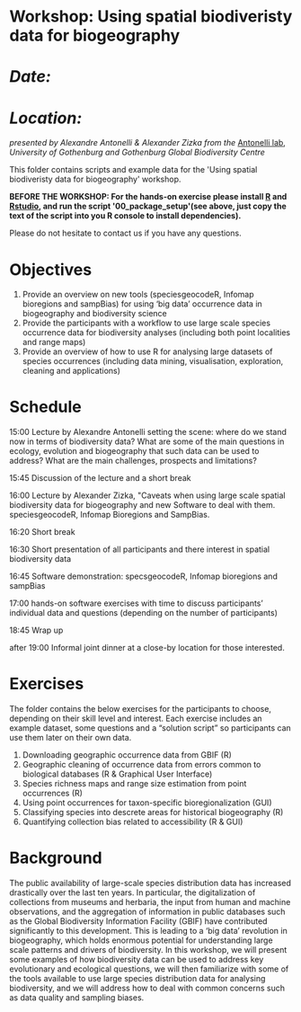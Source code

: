 # Workshop: Using spatial biodiveristy data for biogeography

# _Date:_
# 
# _Location:_

_presented by Alexandre Antonelli & Alexander Zizka from the_  [Antonelli lab](https://twitter.com/antonelli_lab), _University of Gothenburg and Gothenburg Global Biodiversity Centre_


This folder contains scripts and example data for the 'Using spatial biodiveristy data for biogeography' workshop. 

**BEFORE THE WORKSHOP: For the hands-on exercise please install [R](https://cran.r-project.org/bin/) and [Rstudio](https://www.rstudio.com/products/rstudio/download/#download), and run the script '00_package_setup'(see above, just copy the text of the script into you R console to install dependencies).**

Please do not hesitate to contact us if you have any questions.

# Objectives
1. Provide an overview on new tools (speciesgeocodeR, Infomap bioregions and sampBias) for using ‘big data’ occurrence data in biogeography and biodiversity science
2. Provide the participants with a workflow to use large scale species occurrence data for biodiversity analyses (including both point localities and range maps)
3. Provide an overview of how to use R for analysing large datasets of species occurrences (including data mining, visualisation, exploration, cleaning and applications)

# Schedule
15:00 Lecture by Alexandre Antonelli setting the scene: where do we stand now in terms of biodiversity data? What are some of the main questions in ecology, evolution and biogeography that such data can be used to address? What are the main challenges, prospects and limitations?

15:45 Discussion of the lecture and a short break

16:00 Lecture by Alexander Zizka, "Caveats when using large scale spatial biodiversity data for biogeography and new Software to deal with them. speciesgeocodeR, Infomap Bioregions and SampBias.

16:20 Short break

16:30 Short presentation of all participants and there interest in spatial biodiversity data

16:45 Software demonstration: specsgeocodeR, Infomap bioregions and sampBias

17:00 hands-on software exercises with time to discuss participants’ individual data and questions (depending on the number of participants)

18:45 Wrap up

after 19:00 Informal joint dinner at a close-by location for those interested.

# Exercises
The folder contains the below exercises for the participants to choose, depending on their skill level and interest. Each exercise includes an example dataset, some questions and a “solution script” so participants can use them later on their own data.

1. Downloading geographic occurrence data from GBIF (R)
2. Geographic cleaning of occurrence data from errors common to biological databases (R & Graphical User Interface)
3. Species richness maps and range size estimation from point occurrences (R)
4. Using point occurrences for taxon-specific bioregionalization (GUI)
5. Classifying species into descrete areas for historical biogeography (R)
6. Quantifying collection bias related to accessibility (R & GUI)

# Background
The public availability of large-scale species distribution data has increased drastically over the last ten years. In particular, the digitalization of collections from museums and herbaria, the input from human and machine observations, and the aggregation of information in public databases such as the Global Biodiversity Information Facility (GBIF) have contributed significantly to this development. This is leading to a ‘big data’ revolution in biogeography, which holds enormous potential for understanding large scale patterns and drivers of biodiversity. In this workshop, we will present some examples of how biodiversity data can be used to address key evolutionary and ecological questions, we will then familiarize with some of the tools available to use large species distribution data for analysing biodiversity, and we will address how to deal with common concerns such as data quality and sampling biases.


